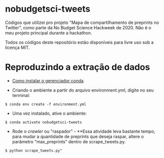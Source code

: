 # nobudgetsci-tweets

Códigos que utilizei pro projeto "Mapa de compartilhamento de preprints no Twitter", como parte da No Budget Science Hackweek de 2020. 
Não é o meu projeto principal durante a hackathon.

Todos os códigos deste repositório estão disponíveis para livre uso sob a licença MIT. 

# Reproduzindo a extração de dados

* [Como instalar o gerenciador conda](https://docs.conda.io/projects/conda/en/latest/user-guide/install/index.html)

* Criando o ambiente a partir do arquivo environment.yml, digite no seu terminal:

```$ conda env create -f environment.yml```

* Uma vez instalado, ative o ambiente:

```$ conda activate nobudgetsci-tweets```

* Rode o *crawler* ou "raspador" - **Essa atividade leva bastante tempo, para mudar a quantidade de preprints que deseja raspar, altere o parâmetro "max_preprints" dentro de scrape_tweets.py.

```$ python scrape_tweets.py"```